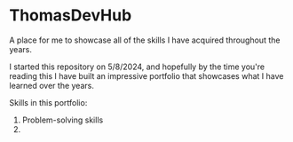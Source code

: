 # ThomasDevHub
A place for me to showcase all of the skills I have acquired throughout the years. 

I started this repository on 5/8/2024, and hopefully by the time you're reading this I have built an impressive portfolio that showcases what I have learned over the years. 

Skills in this portfolio:
1. Problem-solving skills
2. 
